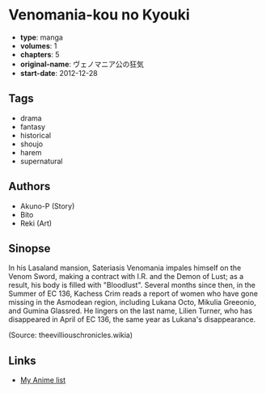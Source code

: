 # Venomania-kou no Kyouki

-   **type**: manga
-   **volumes**: 1
-   **chapters**: 5
-   **original-name**: ヴェノマニア公の狂気
-   **start-date**: 2012-12-28

## Tags

-   drama
-   fantasy
-   historical
-   shoujo
-   harem
-   supernatural

## Authors

-   Akuno-P (Story)
-   Bito
-   Reki (Art)

## Sinopse

In his Lasaland mansion, Sateriasis Venomania impales himself on the Venom Sword, making a contract with I.R. and the Demon of Lust; as a result, his body is filled with "Bloodlust". Several months since then, in the Summer of EC 136, Kachess Crim reads a report of women who have gone missing in the Asmodean region, including Lukana Octo, Mikulia Greeonio, and Gumina Glassred. He lingers on the last name, Lilien Turner, who has disappeared in April of EC 136, the same year as Lukana's disappearance.

(Source: theevilliouschronicles.wikia)

## Links

-   [My Anime list](https://myanimelist.net/manga/64917/Venomania-kou_no_Kyouki)

